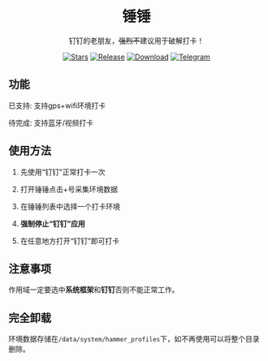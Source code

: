 <div align="center">

# 锤锤

钉钉的老朋友，~~强烈不~~建议用于破解打卡！

[![Stars](https://img.shields.io/github/stars/Xposed-Modules-Repo/com.fuck.android.rimet?label=stars)](https://github.com/Xposed-Modules-Repo/com.fuck.android.rimet)
[![Release](https://img.shields.io/github/v/release/Xposed-Modules-Repo/com.fuck.android.rimet?include_prereleases)](https://github.com/Xposed-Modules-Repo/com.fuck.android.rimet/releases/latest)
[![Download](https://img.shields.io/github/downloads/Xposed-Modules-Repo/com.fuck.android.rimet/total)](https://github.com/Xposed-Modules-Repo/com.fuck.android.rimet/releases)
[![Telegram](https://img.shields.io/badge/%E9%94%A4%E9%94%A4-1000+%20users-green?logo=telegram)](https://t.me/+m2sDh0iN8y41MjM1)

</div>

## 功能

已支持:
支持gps+wifi环境打卡

待完成:
支持蓝牙/视频打卡

## 使用方法

1. 先使用“钉钉”正常打卡一次

2. 打开锤锤点击+号采集环境数据

3. 在锤锤列表中选择一个打卡环境

4. **强制停止“钉钉”应用**

5. 在任意地方打开“钉钉”即可打卡

## 注意事项

作用域一定要选中**系统框架**和**钉钉**否则不能正常工作。

## 完全卸载

环境数据存储在```/data/system/hammer_profiles```下，如不再使用可以将整个目录删除。